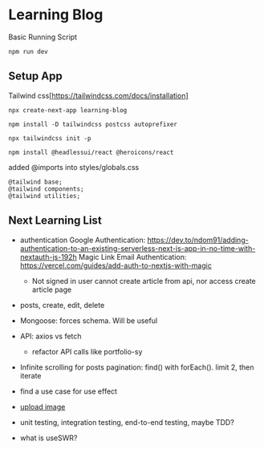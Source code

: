 # Learning Blog

Basic Running Script
```
npm run dev
```

## Setup App

Tailwind css[https://tailwindcss.com/docs/installation]

```
npx create-next-app learning-blog

npm install -D tailwindcss postcss autoprefixer

npx tailwindcss init -p 

npm install @headlessui/react @heroicons/react
```

added @imports into styles/globals.css

```
@tailwind base;
@tailwind components;
@tailwind utilities;
```

## Next Learning List

- authentication
  Google Authentication: https://dev.to/ndom91/adding-authentication-to-an-existing-serverless-next-js-app-in-no-time-with-nextauth-js-192h
  Magic Link Email Authentication: https://vercel.com/guides/add-auth-to-nextjs-with-magic
  - Not signed in user cannot create article from api, nor access create article page

- posts, create, edit, delete
- Mongoose: forces schema. Will be useful
- API: axios vs fetch
  - refactor API calls like portfolio-sy
- Infinite scrolling for posts pagination: find() with forEach(). limit 2, then iterate
- find a use case for use effect
- [upload image](https://react-dropzone.js.org/#section-basic-example)

- unit testing, integration testing, end-to-end testing, maybe TDD?
- what is useSWR?